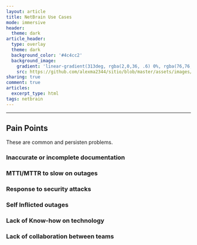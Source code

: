 ```yaml
---
layout: article
title: NetBrain Use Cases
mode: immersive
header:
  theme: dark
article_header:
  type: overlay
  theme: dark
  background_color: '#4c4cc2'
  background_image:
    gradient: 'linear-gradient(313deg, rgba(2,0,36, .6) 0%, rgba(76,76,194, .6) 47%, rgba(0,212,255, .6) 100%)'
    src: https://github.com/alexma2344/sitio/blob/master/assets/images/rainbows.jpg?raw=true"
sharing: true
comment: true
articles:
  excerpt_type: html
tags: netbrain
---
```


<!--more-->

---

## Pain Points

These are common and persisten problems.

### Inaccurate or incomplete documentation

### MTTI/MTTR to slow on outages

### Response to security attacks

### Self Inflicted outages

### Lack of Know-how on technology

### Lack of collaboration between teams